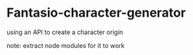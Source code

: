 # Fantasio-character-generator
using an API to create a character origin



note: extract node modules for it to work
